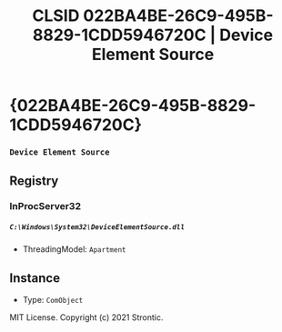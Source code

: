 ﻿---
title: "CLSID 022BA4BE-26C9-495B-8829-1CDD5946720C | Device Element Source"
excerpt: What is COM-Object CLSID 022BA4BE-26C9-495B-8829-1CDD5946720C?
---

# {022BA4BE-26C9-495B-8829-1CDD5946720C}

### `Device Element Source`

## Registry


### InProcServer32

##### `C:\Windows\System32\DeviceElementSource.dll`
* ThreadingModel: `Apartment`

## Instance

* Type: `ComObject`

MIT License. Copyright (c) 2021 Strontic.


